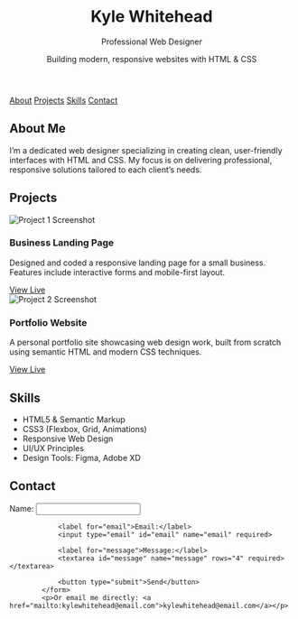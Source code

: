 <!DOCTYPE html>
<html lang="en">
<head>
    <meta charset="UTF-8">
    <meta name="viewport" content="width=device-width, initial-scale=1.0">
    <title>Kyle Whitehead | Web Designer</title>
    <link rel="stylesheet" href="style.css">
</head>
<body>
    <header class="hero">
        <h1>Kyle Whitehead</h1>
        <p class="title">Professional Web Designer</p>
        <span class="tagline">Building modern, responsive websites with HTML & CSS</span>
    </header>
    <nav>
        <a href="#about">About</a>
        <a href="#projects">Projects</a>
        <a href="#skills">Skills</a>
        <a href="#contact">Contact</a>
    </nav>
    <main>
        <section id="about">
            <h2>About Me</h2>
            <p>
                I’m a dedicated web designer specializing in creating clean, user-friendly interfaces with HTML and CSS. My focus is on delivering professional, responsive solutions tailored to each client’s needs.
            </p>
        </section>
        <section id="projects">
            <h2>Projects</h2>
            <div class="project-list">
                <div class="project">
                    <img src="project1.jpg" alt="Project 1 Screenshot">
                    <h3>Business Landing Page</h3>
                    <p>Designed and coded a responsive landing page for a small business. Features include interactive forms and mobile-first layout.</p>
                    <a href="#" target="_blank">View Live</a>
                </div>
                <div class="project">
                    <img src="project2.jpg" alt="Project 2 Screenshot">
                    <h3>Portfolio Website</h3>
                    <p>A personal portfolio site showcasing web design work, built from scratch using semantic HTML and modern CSS techniques.</p>
                    <a href="#" target="_blank">View Live</a>
                </div>
                <!-- Add more projects as needed -->
            </div>
        </section>
        <section id="skills">
            <h2>Skills</h2>
            <ul>
                <li>HTML5 & Semantic Markup</li>
                <li>CSS3 (Flexbox, Grid, Animations)</li>
                <li>Responsive Web Design</li>
                <li>UI/UX Principles</li>
                <li>Design Tools: Figma, Adobe XD</li>
            </ul>
        </section>
        <section id="contact">
            <h2>Contact</h2>
            <form action="mailto:kylewhitehead0033@yahoo.com." method="POST" enctype="text/plain">
                <label for="name">Name:</label>
                <input type="text" id="name" name="name" required>

                <label for="email">Email:</label>
                <input type="email" id="email" name="email" required>

                <label for="message">Message:</label>
                <textarea id="message" name="message" rows="4" required></textarea>

                <button type="submit">Send</button>
            </form>
            <p>Or email me directly: <a href="mailto:kylewhitehead@email.com">kylewhitehead@email.com</a></p>
